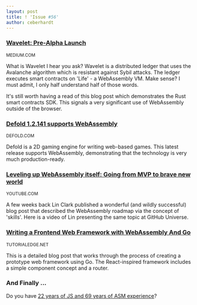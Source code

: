```yaml
---
layout: post
title: ! 'Issue #56'
author: ceberhardt
---
```


### [Wavelet: Pre-Alpha Launch](https://medium.com/perlin-network/wavelet-pre-alpha-launch-7e6c042a0768)

<small>MEDIUM.COM</small>

What is Wavelet I hear you ask? Wavelet is a distributed ledger that uses the Avalanche algorithm which is resistant against Sybil attacks. The ledger executes smart contracts on 'Life' - a WebAssembly VM. Make sense? I must admit, I only half understand half of those words.

It's still worth having a read of this blog post which demonstrates the Rust smart contracts SDK. This signals a very significant use of WebAssembly outside of the browser.

### [Defold 1.2.141 supports WebAssembly](https://forum.defold.com/t/defold-1-2-141-has-been-released/33996)

<small>DEFOLD.COM</small>

Defold is a 2D gaming engine for writing web-based games. This latest release supports WebAssembly, demonstrating that the technology is very much production-ready.

### [Leveling up WebAssembly itself: Going from MVP to brave new world](https://www.youtube.com/watch?time_continue=4&v=mXCDObNkScM)

<small>YOUTUBE.COM</small>

A few weeks back Lin Clark published a wonderful (and wildly successful) blog post that described the WebAssembly roadmap via the concept of 'skills'. Here is a video of Lin presenting the same topic at GitHub Universe.

### [Writing a Frontend Web Framework with WebAssembly And Go](https://tutorialedge.net/golang/writing-frontend-web-framework-webassembly-go/#components)

<small>TUTORIALEDGE.NET</small>

This is a detailed blog post that works through the process of creating a prototype web framework using Go. The React-inspired framework includes a simple component concept and a router.

### And Finally ...

Do you have [22 years of JS and 69 years of ASM experience](https://twitter.com/romanzolotarev/status/1059173843024166913)?
